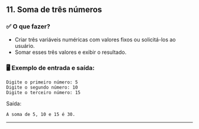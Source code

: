 ## **11. Soma de três números**

### ✅ O que fazer?

- Criar três variáveis numéricas com valores fixos ou solicitá-los ao usuário.
- Somar esses três valores e exibir o resultado.

### 🖥️ Exemplo de entrada e saída:

```
Digite o primeiro número: 5
Digite o segundo número: 10
Digite o terceiro número: 15
```

Saída:

```
A soma de 5, 10 e 15 é 30.
```

---